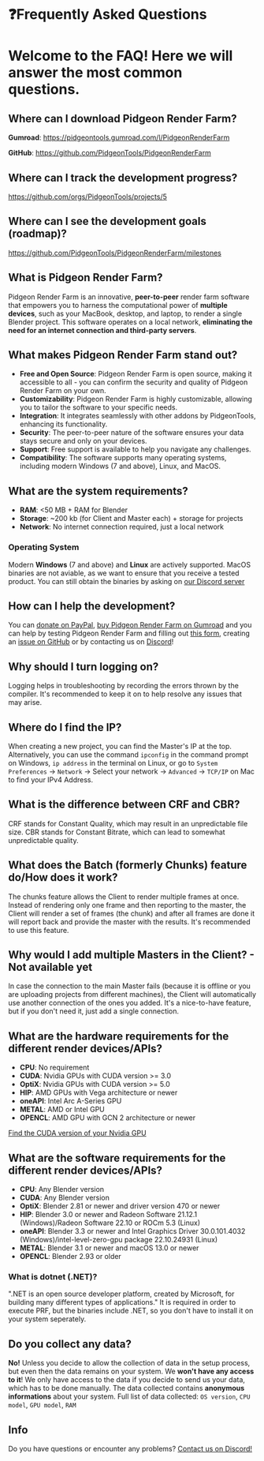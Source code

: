 # ❓Frequently Asked Questions
# Welcome to the FAQ! Here we will answer the most common questions.

## Where can I download Pidgeon Render Farm?
**Gumroad**: https://pidgeontools.gumroad.com/l/PidgeonRenderFarm

**GitHub**: https://github.com/PidgeonTools/PidgeonRenderFarm

## Where can I track the development progress?
https://github.com/orgs/PidgeonTools/projects/5

## Where can I see the development goals (roadmap)?
https://github.com/PidgeonTools/PidgeonRenderFarm/milestones

## What is Pidgeon Render Farm?
Pidgeon Render Farm is an innovative, **peer-to-peer** render farm software that empowers you to harness the computational power of **multiple devices**, such as your MacBook, desktop, and laptop, to render a single Blender project. This software operates on a local network, **eliminating the need for an internet connection and third-party servers**.

## What makes Pidgeon Render Farm stand out?
- **Free and Open Source**: Pidgeon Render Farm is open source, making it accessible to all - you can confirm the security and quality of Pidgeon Render Farm on your own.
- **Customizability**: Pidgeon Render Farm is highly customizable, allowing you to tailor the software to your specific needs.
- **Integration**: It integrates seamlessly with other addons by PidgeonTools, enhancing its functionality.
- **Security**: The peer-to-peer nature of the software ensures your data stays secure and only on your devices.
- **Support**: Free support is available to help you navigate any challenges.
- **Compatibility**: The software supports many operating systems, including modern Windows (7 and above), Linux, and MacOS.

## What are the system requirements?
- **RAM**: <50 MB + RAM for Blender
- **Storage**: ~200 kb (for Client and Master each) + storage for projects
- **Network**: No internet connection required, just a local network

### Operating System
Modern **Windows** (7 and above) and **Linux** are actively supported. MacOS binaries are not aviable, as we want to ensure that you receive a tested product. You can still obtain the binaries by asking on [our Discord server](https://discord.gg/cnFdGQP)

## How can I help the development?
You can [donate on PayPal](https://www.paypal.me/kevinlorengel), [buy Pidgeon Render Farm on Gumroad](https://pidgeontools.gumroad.com/l/PidgeonRenderFarm) and you can help by testing Pidgeon Render Farm and filling out [this form](https://app.formbricks.com/s/cljn7iccc0023qs0h9sxtjpc4), creating an [issue on GitHub](https://github.com/PidgeonTools/PidgeonRenderFarm/issues/new/choose) or by contacting us on [Discord](https://discord.gg/cnFdGQP)!

## Why should I turn logging on?
Logging helps in troubleshooting by recording the errors thrown by the compiler. It's recommended to keep it on to help resolve any issues that may arise.

## Where do I find the IP?
When creating a new project, you can find the Master's IP at the top. Alternatively, you can use the command ``ipconfig`` in the command prompt on Windows, ``ip address`` in the terminal on Linux, or go to ``System Preferences`` -> ``Network`` -> Select your network -> ``Advanced`` -> ``TCP/IP`` on Mac to find your IPv4 Address.

## What is the difference between CRF and CBR?
CRF stands for Constant Quality, which may result in an unpredictable file size. CBR stands for Constant Bitrate, which can lead to somewhat unpredictable quality.

## What does the Batch (formerly Chunks) feature do/How does it work?
The chunks feature allows the Client to render multiple frames at once. Instead of rendering only one frame and then reporting to the master, the Client will render a set of frames (the chunk) and after all frames are done it will report back and provide the master with the results. It's recommended to use this feature.

## Why would I add multiple Masters in the Client? - Not available yet
In case the connection to the main Master fails (because it is offline or you are uploading projects from different machines), the Client will automatically use another connection of the ones you added. It's a nice-to-have feature, but if you don't need it, just add a single connection.

## What are the hardware requirements for the different render devices/APIs?
- **CPU**: No requirement
- **CUDA**: Nvidia GPUs with CUDA version >= 3.0
- **OptiX**: Nvidia GPUs with CUDA version >= 5.0
- **HIP**: AMD GPUs with Vega architecture or newer
- **oneAPI**: Intel Arc A-Series GPU
- **METAL**: AMD or Intel GPU
- **OPENCL**: AMD GPU with GCN 2 architecture or newer

[Find the CUDA version of your Nvidia GPU](https://developer.nvidia.com/cuda-gpus)

## What are the software requirements for the different render devices/APIs?
- **CPU**: Any Blender version
- **CUDA**: Any Blender version
- **OptiX**: Blender 2.81 or newer and driver version 470 or newer
- **HIP**: Blender 3.0 or newer and Radeon Software 21.12.1 (Windows)/Radeon Software 22.10 or ROCm 5.3 (Linux)
- **oneAPI**: Blender 3.3 or newer and Intel Graphics Driver 30.0.101.4032 (Windows)/intel-level-zero-gpu package 22.10.24931 (Linux)
- **METAL**: Blender 3.1 or newer and macOS 13.0 or newer
- **OPENCL**: Blender 2.93 or older

### What is dotnet (.NET)?
".NET is an open source developer platform, created by Microsoft, for building many different types of applications."
It is required in order to execute PRF, but the binaries include .NET, so you don't have to install it on your system seperately.

## Do you collect any data?
**No!** Unless you decide to allow the collection of data in the setup process, but even then the data remains on your system. We **won't have any access to it**! We only have access to the data if you decide to send us your data, which has to be done manually. The data collected contains **anonymous informations** about your system. Full list of data collected: ``OS version``, ``CPU model``, ``GPU model``, ``RAM``

## Info
Do you have questions or encounter any problems? [Contact us on Discord!](https://discord.gg/cnFdGQP)
